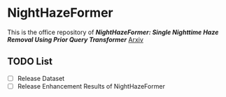 # NightHazeFormer
This is the office repository of ***NightHazeFormer: Single Nighttime Haze Removal Using Prior Query Transformer***
[Arxiv](https://arxiv.org/pdf/2305.09533.pdf)

## TODO List
- [ ] Release Dataset
- [ ] Release Enhancement Results of NightHazeFormer
